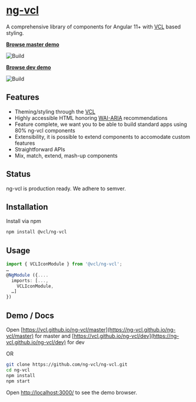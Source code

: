 # [ng-vcl](https://vcl.github.io/ng-vcl/master/)

A comprehensive library of components for Angular 11+ with [VCL](http://vcl.github.io/) based styling.

**[Browse master demo](https://vcl.github.io/ng-vcl/master)** 

![Build](https://github.com/vcl/ng-vcl/workflows/Build/badge.svg?branch=master)

**[Browse dev demo](https://vcl.github.io/ng-vcl/dev)** 

![Build](https://github.com/vcl/ng-vcl/workflows/Build/badge.svg?branch=dev)

## Features

- Theming/styling through the [VCL](http://vcl.github.io/)
- Highly accessible HTML honoring [WAI-ARIA](https://www.w3.org/WAI/intro/aria) recommendations
- Feature complete, we want you to be able to build standard apps using 80% ng-vcl components
- Extensibility, it is possible to extend components to accomodate custom features
- Straightforward APIs
- Mix, match, extend, mash-up components

## Status

ng-vcl is production ready. We adhere to semver.

## Installation

Install via npm

```sh
npm install @vcl/ng-vcl
```

## Usage

```ts
import { VCLIconModule } from '@vcl/ng-vcl';
…
@NgModule ({....
  imports: [...,
    VCLIconModule,
  …]
})
```

## Demo / Docs

Open [https://vcl.github.io/ng-vcl/master](https://ng-vcl.github.io/ng-vcl/master) for master
and [https://vcl.github.io/ng-vcl/dev](https://ng-vcl.github.io/ng-vcl/dev) for dev

OR

```sh
git clone https://github.com/ng-vcl/ng-vcl.git
cd ng-vcl
npm install
npm start
```

Open [http://localhost:3000/](http://localhost:3000/) to see the demo browser.
